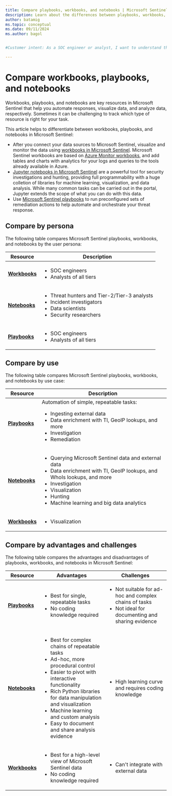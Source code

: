 ```yaml
---
title: Compare playbooks, workbooks, and notebooks | Microsoft Sentinel
description: Learn about the differences between playbooks, workbooks, and notebooks in Microsoft Sentinel.
author: batamig
ms.topic: conceptual
ms.date: 09/11/2024
ms.author: bagol


#Customer intent: As a SOC engineer or analyst, I want to understand the differences between playbooks, workbooks, and notebooks so that I can choose the appropriate tool for automation, visualization, and data analysis tasks.

---
```


# Compare workbooks, playbooks, and notebooks

Workbooks, playbooks, and notebooks are key resources in Microsoft Sentinel that help you automate responses, visualize data, and analyze data, respectively. Sometimes it can be challenging to track which type of resource is right for your task.

This article helps to differentiate between workbooks, playbooks, and notebooks in Microsoft Sentinel:

- After you connect your data sources to Microsoft Sentinel, visualize and monitor the data using [workbooks in Microsoft Sentinel](monitor-your-data.md). Microsoft Sentinel workbooks are based on [Azure Monitor workbooks](/azure/azure-monitor/visualize/workbooks-overview), and add tables and charts with analytics for your logs and queries to the tools already available in Azure.
- [Jupyter notebooks in Microsoft Sentinel](notebooks.md) are a powerful tool for security investigations and hunting, providing full programmability with a huge colletion of libraries for machine learning, visualization, and data analysis. While many common tasks can be carried out in the portal, Jupyter extends the scope of what you can do with this data.
- Use [Microsoft Sentinel playbooks](automate-responses-with-playbooks.md) to run preconfigured sets of remediation actions to help automate and orchestrate your threat response.

## Compare by persona

The following table compares Microsoft Sentinel playbooks, workbooks, and notebooks by the user persona:

|Resource  |Description  |
|---------|---------|
|**[Workbooks](monitor-your-data.md)**     |  <ul><li> SOC engineers</li><li>Analysts of all tiers</li></ul>          |
|**[Notebooks](notebooks.md)**     |  <ul><li>Threat hunters and Tier-2/Tier-3 analysts</li><li>Incident investigators</li><li>Data scientists</li><li>Security researchers</li></ul>        |
|**[Playbooks](automate-responses-with-playbooks.md)**     |  <ul><li>SOC engineers</li><li>Analysts of all tiers</li></ul>          |

## Compare by use

The following table compares Microsoft Sentinel playbooks, workbooks, and notebooks by use case:

|Resource  |Description  |
|---------|---------|
|**[Playbooks](automate-responses-with-playbooks.md)**     |   Automation of simple, repeatable tasks:<ul><li>Ingesting external data </li><li>Data enrichment with TI, GeoIP lookups, and more </li><li> Investigation </li><li>Remediation </li></ul>       |
|**[Notebooks](notebooks.md)**     | <ul><li>Querying Microsoft Sentinel data and external data </li><li>Data enrichment with TI, GeoIP lookups, and WhoIs lookups, and more </li><li> Investigation </li><li> Visualization </li><li> Hunting </li><li>Machine learning and big data analytics </li></ul>         |
|**[Workbooks](monitor-your-data.md)**     | <ul><li>Visualization</li></ul>          |


## Compare by advantages and challenges

The following table compares the advantages and disadvantages of playbooks, workbooks, and notebooks in Microsoft Sentinel:

|Resource  |Advantages  | Challenges |
|---------|---------|---------|
|**[Playbooks](automate-responses-with-playbooks.md)**     |   <ul><li> Best for single, repeatable tasks </li><li>No coding knowledge required  </li></ul>      |    <ul><li>Not suitable for ad-hoc and complex chains of tasks </li><li>Not ideal for documenting and sharing evidence</li></ul>     | 
|**[Notebooks](notebooks.md)**     |    <ul><li>Best for complex chains of repeatable tasks </li><li>Ad-hoc, more procedural control</li><li>Easier to pivot with interactive functionality </li><li>Rich Python libraries for data manipulation and visualization </li><li>Machine learning and custom analysis </li><li>Easy to document and share analysis evidence </li></ul>        |   <ul><li> High learning curve and requires coding knowledge </li></ul>   |
|**[Workbooks](monitor-your-data.md)**     |   <ul><li>Best for a high-level view of Microsoft Sentinel data </li><li>No coding knowledge required</li></ul>       | <ul><li>Can't integrate with external data </li></ul>    |
